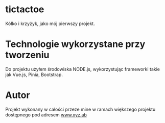 # tictactoe
Kółko i krzyżyk, jako mój pierwszy projekt.

# Technologie wykorzystane przy tworzeniu
Do projektu użyłem środowiska NODE.js, wykorzystując frameworki takie jak Vue.js, Pinia, Bootstrap.

# Autor
Projekt wykonany w całości przeze mine w ramach większego projektu dostępnego pod adresem www.xyz.ab